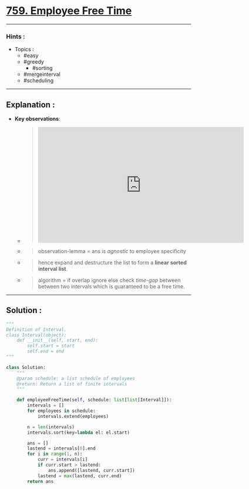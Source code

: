 # [759. Employee Free Time](https://www.lintcode.com/problem/850/)

---

### Hints :

-   Topics :
    -   #easy
    -   #greedy
        -   #sorting
    -   #mergeinterval
    -   #scheduling

---

## Explanation :

-   **Key observations**:

    -   > <iframe width="560" height="315" src="https://www.youtube.com/embed/tafUkDPWIbM" title="YouTube video player" frameborder="0" allow="accelerometer; autoplay; clipboard-write; encrypted-media; gyroscope; picture-in-picture" allowfullscreen></iframe>

    -   > observation-lemma = ans is _agnostic_ to employee specificity

    -   > hence expand and destructure the list to form a **linear sorted interval list**.

    -   > algorithm = if overlap ignore else check _time-gap_ between between two intervals which is guaranteed to be a free time.

---

## Solution :

```python
"""
Definition of Interval.
class Interval(object):
    def __init__(self, start, end):
        self.start = start
        self.end = end
"""

class Solution:
    """
    @param schedule: a list schedule of employees
    @return: Return a list of finite intervals
    """

    def employeeFreeTime(self, schedule: list[list[Interval]]):
        intervals = []
        for employees in schedule:
            intervals.extend(employees)

        n = len(intervals)
        intervals.sort(key=lambda el: el.start)

        ans = []
        lastend = intervals[0].end
        for i in range(1, n):
            curr = intervals[i]
            if curr.start > lastend:
                ans.append([lastend, curr.start])
            lastend = max(lastend, curr.end)
        return ans
```
